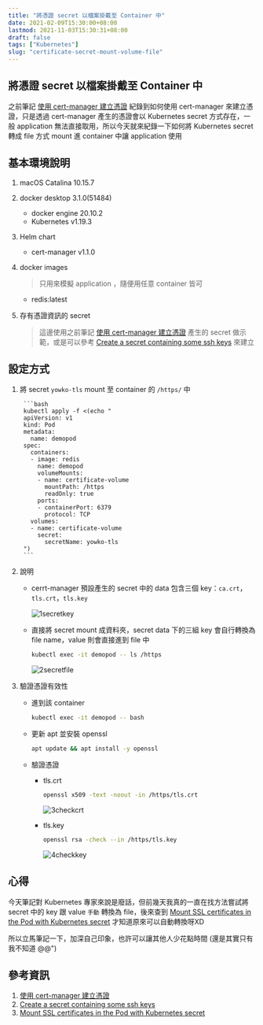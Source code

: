 ```yaml
---
title: "將憑證 secret 以檔案掛戴至 Container 中"
date: 2021-02-09T15:30:00+08:00
lastmod: 2021-11-03T15:30:31+08:00
draft: false
tags: ["Kubernetes"]
slug: "certificate-secret-mount-volume-file"
---
```


## 將憑證 secret 以檔案掛戴至 Container 中

之前筆記 [使用 cert-manager 建立憑證](/cert-manager-certificate) 紀錄到如何使用 cert-manager 來建立憑證，只是透過 cert-manager 產生的憑證會以 Kubernetes secret 方式存在，一般 application 無法直接取用，所以今天就來紀錄一下如何將 Kubernetes secret 轉成 file 方式 mount 進 container 中讓 application 使用

## 基本環境說明

1. macOS Catalina 10.15.7
2. docker desktop 3.1.0(51484)

    - docker engine 20.10.2
    - Kubernetes v1.19.3

3. Helm chart

    - cert-manager v1.1.0

4. docker images

    > 只用來模擬 application ，隨便用任意 container 皆可

    - redis:latest

5. 存有憑證資訊的 secret

    > 這邊使用之前筆記 [使用 cert-manager 建立憑證](/cert-manager-certificate) 產生的 secret 做示範，或是可以參考 [Create a secret containing some ssh keys](https://kubernetes.io/docs/concepts/configuration/secret/#use-case-pod-with-ssh-keys) 來建立

## 設定方式

1. 將 secret `yowko-tls` mount 至 container 的 `/https/` 中

        ```bash
        kubectl apply -f <(echo "
        apiVersion: v1
        kind: Pod
        metadata:
          name: demopod
        spec:
          containers:
          - image: redis
            name: demopod
            volumeMounts:
            - name: certificate-volume
              mountPath: /https
              readOnly: true
            ports:
            - containerPort: 6379
              protocol: TCP
          volumes:
          - name: certificate-volume
            secret:
              secretName: yowko-tls
        ")
        ```

2. 說明

    - cerrt-manager 預設產生的 secret 中的 data 包含三個 key：`ca.crt`，`tls.crt`，`tls.key`

        ![1secretkey](https://user-images.githubusercontent.com/3851540/107331094-63daa900-6aed-11eb-9d9c-0b33e2f87b3f.png)

    - 直接將 secret mount 成資料夾，secret data 下的三組 key 會自行轉換為 file name，value 則會直接進到 file 中

        ```bash
        kubectl exec -it demopod -- ls /https
        ```

        ![2secretfile](https://user-images.githubusercontent.com/3851540/107331116-66d59980-6aed-11eb-9410-0245a6bc3d94.png)

3. 驗證憑證有效性

    - 進到該 container

        ```bash
        kubectl exec -it demopod -- bash
        ```

    - 更新 apt 並安裝 openssl

        ```bash
        apt update && apt install -y openssl
        ```

    - 驗證憑證

        - tls.crt

            ```bash
            openssl x509 -text -noout -in /https/tls.crt
            ```

            ![3checkcrt](https://user-images.githubusercontent.com/3851540/107331119-66d59980-6aed-11eb-9a56-e904cb03f47e.png)

        - tls.key

            ```bash
            openssl rsa -check --in /https/tls.key
            ```

            ![4checkkey](https://user-images.githubusercontent.com/3851540/107331122-6806c680-6aed-11eb-91b5-f4dd6c74c3c6.png)

## 心得

今天筆記對 Kubernetes 專家來說是廢話，但前幾天我真的一直在找方法嘗試將 secret 中的 key 跟 value `手動` 轉換為 file，後來查到 [Mount SSL certificates in the Pod with Kubernetes secret](https://medium.com/faun/mount-ssl-certificates-in-kubernetes-pod-with-secret-8aca220896e6) 才知道原來可以自動轉換呀XD

所以立馬筆記一下，加深自己印象，也許可以讓其他人少花點時間 (還是其實只有我不知道 @@")

## 參考資訊

1. [使用 cert-manager 建立憑證](/cert-manager-certificate)
2. [Create a secret containing some ssh keys](https://kubernetes.io/docs/concepts/configuration/secret/#use-case-pod-with-ssh-keys)
3. [Mount SSL certificates in the Pod with Kubernetes secret](https://medium.com/faun/mount-ssl-certificates-in-kubernetes-pod-with-secret-8aca220896e6)

